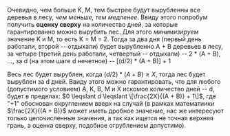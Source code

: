 Очевидно, чем больше K, M, тем быстрее будут вырубленны все деревья в лесу, *чем меньше, тем медленее*. Ввиду этого попробум получить **оценку сверху** на количество дней, за которые гарантированно можно вырубить лес. Для этого *минимизируем* значение K и M, то есть K = M = 2. Тогда за два дня (первый день работали, второй -- отдыхали) будет вырубленно A + B деревьев в лесу, за четыре (третий день работали, четвертый -- отдыхали) -- 2 * (A + B), ..., за d (на этом шаге d нечетное) -- \[(d/2) * (A + B)\] + 1 

Весь лес будет вырублен, когда $(d/2) * (A + B) \geqslant X$, тогда лес будет вырублен за d дней. Ввиду этого можно гарантировать, что  для любого (допустимого условием) A, K, B, M и X искомое количество дней -- d, будет в пределах: $0 \leqslant d \leqslant \[\frac{2X}{(A + B)} + 1\]$, где "+1" обоснован округлением вверх на случай (в рамках математиики $\frac{2X}{(A + B)}$ может иметь дробное значение, нас же интересуют только целочисленные значения, а так как ищется не точная верхняя грань, а оценка сверху, подобное огрублением допустимо).
